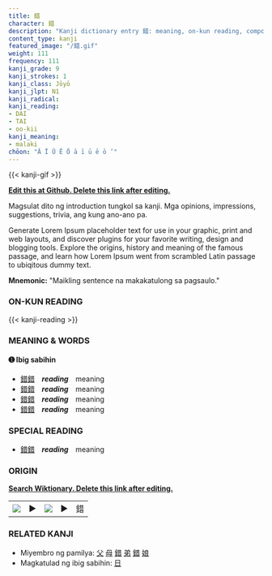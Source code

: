 ```yaml
---
title: 錯
character: 錯
description: "Kanji dictionary entry 錯: meaning, on-kun reading, compounds, origin, related kanji"
content_type: kanji
featured_image: "/錯.gif"
weight: 111
frequency: 111
kanji_grade: 9
kanji_strokes: 1
kanji_class: Jōyō
kanji_jlpt: N1
kanji_radical: 
kanji_reading: 
- DAI
- TAI
- oo-kii
kanji_meaning:
- malaki
chōon: "Ā Ī Ū Ē Ō ā ī ū ē ō ’"
---
```

[//]: # (Don't edit the line below. Kanji animated GIF code is automatically generated.)
{{< kanji-gif >}}

[//]: # (Edit below this line.)

**[Edit this at Github. Delete this link after editing.](https://github.com/tim0g/tim/tree/main/content/kanji/錯/index.md)**

Magsulat dito ng introduction tungkol sa kanji. Mga opinions, impressions, suggestions, trivia, ang kung ano-ano pa.

Generate Lorem Ipsum placeholder text for use in your graphic, print and web layouts, and discover plugins for your favorite writing, design and blogging tools. Explore the origins, history and meaning of the famous passage, and learn how Lorem Ipsum went from scrambled Latin passage to ubiqitous dummy text.
 
**Mnemonic:** "Maikling sentence na makakatulong sa pagsaulo."

### ON-KUN READING

[//]: # (Don't edit the line below. ON-KUN READING code is automatically generated.)
{{< kanji-reading >}}

### MEANING & WORDS

#### ➊ **Ibig sabihin**
  - [錯](../錯)[錯](../錯)　***reading***　meaning
  - [錯](../錯)[錯](../錯)　***reading***　meaning
  - [錯](../錯)[錯](../錯)　***reading***　meaning
  - [錯](../錯)[錯](../錯)　***reading***　meaning

### SPECIAL READING
  - [錯](../錯)[錯](../錯)　***reading***　meaning

### ORIGIN

**[Search Wiktionary. Delete this link after editing.](https://wiktionary.org/wiki/錯)**
<table class="kanji-table"><tr><td>
<img src="60px-錯-bronze.svg.png">
</td><td>▶</td><td>
<img src="60px-錯-oracle.svg.png">
</td><td>▶</td>
<td class="kanji-origin">錯</td>
</tr></table>

### RELATED KANJI
- Miyembro ng pamilya: [父](../父) [母](../母) [錯](../錯) [弟](../弟) [錯](../錯) [娘](../娘)
- Magkatulad ng ibig sabihin: [日](../日)
